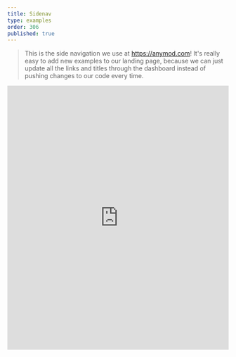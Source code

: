 ```yaml
---
title: Sidenav
type: examples
order: 306
published: true
---
```


> This is the side navigation we use at <a href="https://anymod.com">https://anymod.com</a>! It's really easy to add new examples to our landing page, because we can just update all the links and titles through the dashboard instead of pushing changes to our code every time.

<iframe width="100%" height="600" src="https://jsfiddle.net/component/x3x31prj/embedded/result,html,js,css" allowfullscreen="allowfullscreen" frameborder="0"></iframe>
